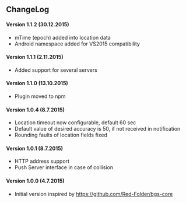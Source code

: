 ## ChangeLog
#### Version 1.1.2 (30.12.2015)
- mTime (epoch) added into location data
- Android namespace added for VS2015 compatibility

#### Version 1.1.1 (2.11.2015)
- Added support for several servers

#### Version 1.1.0 (13.10.2015)
- Plugin moved to npm

#### Version 1.0.4 (8.7.2015)
- Location timeout now configurable, default 60 sec
- Default value of desired accuracy is 50, if not received in notification
- Rounding faults of location fields fixed

#### Version 1.0.1 (8.7.2015)
- HTTP address support
- Push Server interface in case of collision

#### Version 1.0.0 (4.7.2015)
- Initial version inspired by https://github.com/Red-Folder/bgs-core